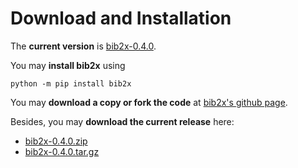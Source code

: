 Download and Installation
=========================
The __current version__ is [bib2x-0.4.0](https://github.com/dkrajzew/bib2x/releases/tag/0.4.0).

You may __install bib2x__ using

```console
python -m pip install bib2x
```

You may __download a copy or fork the code__ at [bib2x&apos;s github page](https://github.com/dkrajzew/bib2x).

Besides, you may __download the current release__ here:

* [bib2x-0.4.0.zip](https://github.com/dkrajzew/bib2x/archive/refs/tags/0.4.0.zip)
* [bib2x-0.4.0.tar.gz](https://github.com/dkrajzew/bib2x/archive/refs/tags/0.4.0.tar.gz)

